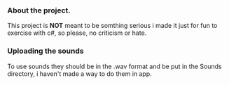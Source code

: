 ### About the project.
This project is **NOT** meant to be somthing serious i made it just for fun to exercise with c#, so please, no criticism or hate.

### Uploading the sounds
To use sounds they should be in the .wav format and be put in the Sounds directory, i haven't made a way to do them in app.
